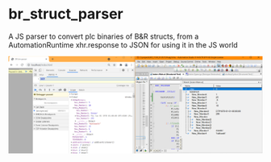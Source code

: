 # br_struct_parser
A JS parser to convert plc binaries of B&R structs, from a AutomationRuntime xhr.response to JSON for using it in the JS world

![alt a screenshot](https://github.com/TiloKar/br_struct_parser/blob/master/a51/screenshot_AS_and_Chrome.png "AutomationRuntime and BrowserWorld" )
